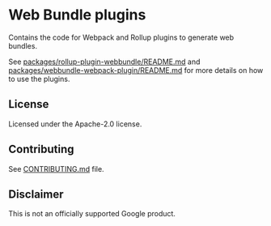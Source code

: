 # Web Bundle plugins

Contains the code for Webpack and Rollup plugins to generate web bundles.

See
[packages/rollup-plugin-webbundle/README.md](./packages/rollup-plugin-webbundle/README.md)
and
[packages/webbundle-webpack-plugin/README.md](./packages/webbundle-webpack-plugin/README.md)
for more details on how to use the plugins.

## License

Licensed under the Apache-2.0 license.

## Contributing

See [CONTRIBUTING.md](CONTRIBUTING.md) file.

## Disclaimer

This is not an officially supported Google product.

